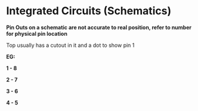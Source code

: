 # Integrated Circuits (Schematics)
**Pin Outs on a schematic are not accurate to real position, refer to number for physical pin location**

Top usually has a cutout in it and a dot to show pin 1

**EG:**

**1 - 8**

**2 - 7**

**3 - 6** 

**4 - 5**